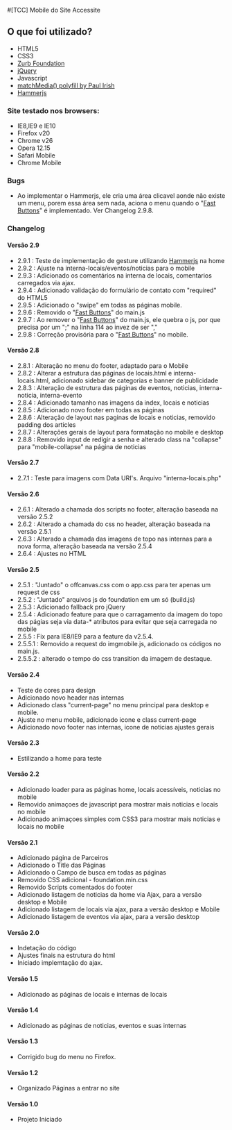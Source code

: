 #[TCC] Mobile do Site Accessite

## O que foi utilizado?
- HTML5
- CSS3
- [Zurb Foundation](https://github.com/zurb/foundation)
- [jQuery](https://github.com/jquery/jquery)
- Javascript
- [matchMedia() polyfill by Paul Irish](https://github.com/paulirish/matchMedia.js)
- [Hammerjs](http://eightmedia.github.io/hammer.js/)

### Site testado nos browsers:
- IE8,IE9 e IE10
- Firefox v20
- Chrome v26
- Opera 12.15
- Safari Mobile
- Chrome Mobile

### Bugs
- Ao implementar o Hammerjs, ele cria uma área clicavel aonde não existe um menu, porem essa área sem nada, aciona o menu quando o "[Fast Buttons](https://developers.google.com/mobile/articles/fast_buttons)" é implementado. Ver Changelog 2.9.8.

### Changelog

#### Versão 2.9
- 2.9.1 : Teste de implementação de gesture utilizando [Hammerjs](http://eightmedia.github.io/hammer.js/) na home
- 2.9.2 : Ajuste na interna-locais/eventos/noticias para o mobile
- 2.9.3 : Adicionado os comentários na interna de locais, comentarios carregados via ajax.
- 2.9.4 : Adicionado validação do formulário de contato com "required" do HTML5
- 2.9.5 : Adicionado o "swipe" em todas as páginas mobile.
- 2.9.6 : Removido o "[Fast Buttons](https://developers.google.com/mobile/articles/fast_buttons)" do main.js
- 2.9.7 : Ao remover o "[Fast Buttons](https://developers.google.com/mobile/articles/fast_buttons)" do main.js, ele quebra o js, por que precisa por um ";" na linha 114 ao invez de ser ","
- 2.9.8 : Correção provisória para o "[Fast Buttons](https://developers.google.com/mobile/articles/fast_buttons)" no mobile.

#### Versão 2.8
- 2.8.1 : Alteração no menu do footer, adaptado para o Mobile
- 2.8.2 : Alterar a estrutura das páginas de locais.html e interna-locais.html, adicionado sidebar de categorias e banner de publicidade
- 2.8.3 : Alteração de estrutura das páginas de eventos, noticias, interna-noticia, interna-evento
- 2.8.4 : Adicionado tamanho nas imagens da index, locais e noticias
- 2.8.5 : Adicionado novo footer em todas as páginas
- 2.8.6 : Alteração de layout nas paginas de locais e noticias, removido padding dos articles
- 2.8.7 : Alterações gerais de layout para formatação no mobile e desktop
- 2.8.8 : Removido input de redigir a senha e alterado class na "collapse" para "mobile-collapse" na página de noticias

#### Versão 2.7
- 2.7.1 : Teste para imagens com Data URI's. Arquivo "interna-locais.php"

#### Versão 2.6
- 2.6.1 : Alterado a chamada dos scripts no footer, alteração baseada na versão 2.5.2
- 2.6.2 : Alterado a chamada do css no header, alteração baseada na versão 2.5.1
- 2.6.3 : Alterado a chamada das imagens de topo nas internas para a nova forma, alteração baseada na versão 2.5.4
- 2.6.4 : Ajustes no HTML

#### Versão 2.5
- 2.5.1 : "Juntado" o offcanvas.css com o app.css para ter apenas um request de css
- 2.5.2 : "Juntado" arquivos js do foundation em um só (build.js)
- 2.5.3 : Adicionado fallback pro jQuery
- 2.5.4 : Adicionado feature para que o carragamento da imagem do topo das págias seja via data-* atributos para evitar que seja carregada no mobile
- 2.5.5 : Fix para IE8/IE9 para a feature da v2.5.4.
- 2.5.5.1 : Removido a request do imgmobile.js, adicionado os códigos no main.js.
- 2.5.5.2 : alterado o tempo do css transition da imagem de destaque.

#### Versão 2.4
- Teste de cores para design
- Adicionado novo header nas internas
- Adicionado class "current-page" no menu principal para desktop e mobile.
- Ajuste no menu mobile, adicionado icone e class current-page
- Adicionado novo footer nas internas, icone de noticias ajustes gerais

#### Versão 2.3
- Estilizando a home para teste

#### Versão 2.2
- Adicionado loader para as páginas home, locais acessíveis, noticias no mobile
- Removido animaçoes de javascript para mostrar mais noticias e locais no mobile
- Adicionado animaçoes simples com CSS3 para mostrar mais noticias e locais no mobile

#### Versão 2.1
- Adicionado página de Parceiros
- Adicionado o Title das Páginas
- Adicionado o Campo de busca em todas as páginas
- Removido CSS adicional - foundation.min.css
- Removido Scripts comentados do footer
- Adicionado listagem de noticias da home via Ajax, para a versão desktop e Mobile
- Adicionado listagem de locais via ajax, para a versão desktop e Mobile
- Adicionado listagem de eventos via ajax, para a versão desktop

#### Versão 2.0
- Indetação do código
- Ajustes finais na estrutura do html
- Iniciado implemtação do ajax.

#### Versão 1.5
- Adicionado as páginas de locais e internas de locais

#### Versão 1.4
- Adicionado as páginas de noticias, eventos e suas internas

#### Versão 1.3
- Corrigido bug do menu no Firefox.

#### Versão 1.2
- Organizado Páginas a entrar no site

#### Versão 1.0
- Projeto Iniciado
